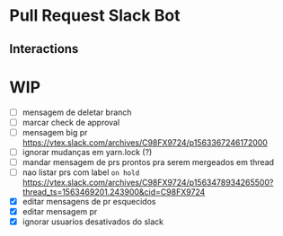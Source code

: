# Pull Request Slack Bot

## Interactions

# WIP

- [ ] mensagem de deletar branch
- [ ] marcar check de approval
- [ ] mensagem big pr https://vtex.slack.com/archives/C98FX9724/p1563367246172000
- [ ] ignorar mudanças em yarn.lock (?)
- [ ] mandar mensagem de prs prontos pra serem mergeados em thread
- [ ] nao listar prs com label `on hold` https://vtex.slack.com/archives/C98FX9724/p1563478934265500?thread_ts=1563469201.243900&cid=C98FX9724
- [x] editar mensagens de pr esquecidos
- [x] editar mensagem pr
- [x] ignorar usuarios desativados do slack